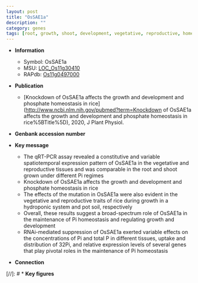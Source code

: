 ```yaml
---
layout: post
title: "OsSAE1a"
description: ""
category: genes
tags: [root, growth, shoot, development, vegetative, reproductive, homeostasis, phosphate, Pi,  pi , Pi homeostasis, phosphate homeostasis]
---
```


* **Information**  
    + Symbol: OsSAE1a  
    + MSU: [LOC_Os11g30410](http://rice.uga.edu/cgi-bin/ORF_infopage.cgi?orf=LOC_Os11g30410)  
    + RAPdb: [Os11g0497000](https://rapdb.dna.affrc.go.jp/locus/?name=Os11g0497000)  

* **Publication**  
    + [Knockdown of OsSAE1a affects the growth and development and phosphate homeostasis in rice](http://www.ncbi.nlm.nih.gov/pubmed?term=Knockdown of OsSAE1a affects the growth and development and phosphate homeostasis in rice%5BTitle%5D), 2020, J Plant Physiol.

* **Genbank accession number**  

* **Key message**  
    + The qRT-PCR assay revealed a constitutive and variable spatiotemporal expression pattern of OsSAE1a in the vegetative and reproductive tissues and was comparable in the root and shoot grown under different Pi regimes
    + Knockdown of OsSAE1a affects the growth and development and phosphate homeostasis in rice
    + The effects of the mutation in OsSAE1a were also evident in the vegetative and reproductive traits of rice during growth in a hydroponic system and pot soil, respectively
    + Overall, these results suggest a broad-spectrum role of OsSAE1a in the maintenance of Pi homeostasis and regulating growth and development
    + RNAi-mediated suppression of OsSAE1a exerted variable effects on the concentrations of Pi and total P in different tissues, uptake and distribution of 32Pi, and relative expression levels of several genes that play pivotal roles in the maintenance of Pi homeostasis

* **Connection**  

[//]: # * **Key figures**  


